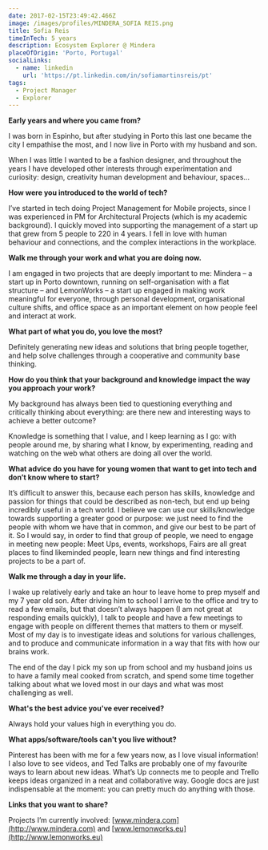 ```yaml
---
date: 2017-02-15T23:49:42.466Z
image: /images/profiles/MINDERA_SOFIA REIS.png
title: Sofia Reis
timeInTech: 5 years
description: Ecosystem Explorer @ Mindera
placeOfOrigin: 'Porto, Portugal'
socialLinks:
  - name: linkedin
    url: 'https://pt.linkedin.com/in/sofiamartinsreis/pt'
tags:
  - Project Manager
  - Explorer
---
```


**Early years and where you came from?**

I was born in Espinho, but after studying in Porto this last one became the city I empathise the most, and I now live in Porto with my husband and son.

When I was little I wanted to be a fashion designer, and throughout the years I have developed other interests through experimentation and curiosity: design, creativity human development and behaviour, spaces...

**How were you introduced to the world of tech?**

I’ve started in tech doing Project Management for Mobile projects, since I was experienced in PM for Architectural Projects (which is my academic background). I quickly moved into supporting the management of a start up that grew from 5 people to 220 in 4 years. I fell in love with human behaviour and connections, and the complex interactions in the workplace.

**Walk me through your work and what you are doing now.**

I am engaged in two projects that are deeply important to me: Mindera – a start up in Porto downtown, running on self-organisation with a flat structure – and LemonWorks – a start up engaged in making work meaningful for everyone, through personal development, organisational culture shifts, and office space as an important element on how people feel and interact at work.

**What part of what you do, you love the most?**

Definitely generating new ideas and solutions that bring people together, and help solve challenges through a cooperative and community base thinking.

**How do you think that your background and knowledge impact the way you approach your work?**

My background has always been tied to questioning everything and critically thinking about everything: are there new and interesting ways to achieve a better outcome?

Knowledge is something that I value, and I keep learning as I go: with people around me, by sharing what I know, by experimenting, reading and watching on the web what others are doing all over the world.

**What advice do you have for young women that want to get into tech and don’t know where to start?**

It’s difficult to answer this, because each person has skills, knowledge and passion for things that could be described as non-tech, but end up being incredibly useful in a tech world. I believe we can use our skills/knowledge towards supporting a greater good or purpose: we just need to find the people with whom we have that in common, and give our best to be part of it. So I would say, in order to find that group of people, we need to engage in meeting new people: Meet Ups, events, workshops, Fairs are all great places to find likeminded people, learn new things and find interesting projects to be a part of.

**Walk me through a day in your life.**

I wake up relatively early and take an hour to leave home to prep myself and my 7 year old son. After driving him to school I arrive to the office and try to read a few emails, but that doesn’t always happen (I am not great at responding emails quickly), I talk to people and have a few meetings to engage with people on different themes that matters to them or myself. Most of my day is to investigate ideas and solutions for various challenges, and to produce and communicate information in a way that fits with how our brains work.

The end of the day I pick my son up from school and my husband joins us to have a family meal cooked from scratch, and spend some time together talking about what we loved most in our days and what was most challenging as well.

**What's the best advice you've ever received?**

Always hold your values high in everything you do.

**What apps/software/tools can't you live without?**

Pinterest has been with me for a few years now, as I love visual information! I also love to see videos, and Ted Talks are probably one of my favourite ways to learn about new ideas. What’s Up connects me to people and Trello keeps ideas organized in a neat and collaborative way. Google docs are just indispensable at the moment: you can pretty much do anything with those.

**Links that you want to share?**

Projects I’m currently involved: [www.mindera.com](http://www.mindera.com) and [www.lemonworks.eu](http://www.lemonworks.eu)
